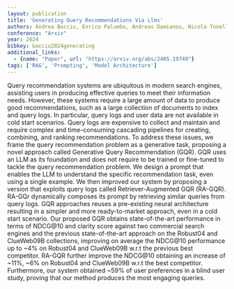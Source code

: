 ```yaml
---
layout: publication
title: 'Generating Query Recommendations Via Llms'
authors: Andrea Bacciu, Enrico Palumbo, Andreas Damianou, Nicola Tonellotto, Fabrizio Silvestri
conference: "Arxiv"
year: 2024
bibkey: bacciu2024generating
additional_links:
  - {name: "Paper", url: "https://arxiv.org/abs/2405.19749"}
tags: ['RAG', 'Prompting', 'Model Architecture']
---
```

Query recommendation systems are ubiquitous in modern search engines,
assisting users in producing effective queries to meet their information needs.
However, these systems require a large amount of data to produce good
recommendations, such as a large collection of documents to index and query
logs. In particular, query logs and user data are not available in cold start
scenarios. Query logs are expensive to collect and maintain and require complex
and time-consuming cascading pipelines for creating, combining, and ranking
recommendations. To address these issues, we frame the query recommendation
problem as a generative task, proposing a novel approach called Generative
Query Recommendation (GQR). GQR uses an LLM as its foundation and does not
require to be trained or fine-tuned to tackle the query recommendation problem.
We design a prompt that enables the LLM to understand the specific
recommendation task, even using a single example. We then improved our system
by proposing a version that exploits query logs called Retriever-Augmented GQR
(RA-GQR). RA-GQr dynamically composes its prompt by retrieving similar queries
from query logs. GQR approaches reuses a pre-existing neural architecture
resulting in a simpler and more ready-to-market approach, even in a cold start
scenario. Our proposed GQR obtains state-of-the-art performance in terms of
NDCG@10 and clarity score against two commercial search engines and the
previous state-of-the-art approach on the Robust04 and ClueWeb09B collections,
improving on average the NDCG@10 performance up to ~4% on Robust04 and
ClueWeb09B w.r.t the previous best competitor. RA-GQR further improve the
NDCG@10 obtaining an increase of ~11%, ~6% on Robust04 and ClueWeb09B w.r.t
the best competitor. Furthermore, our system obtained ~59% of user preferences
in a blind user study, proving that our method produces the most engaging
queries.
